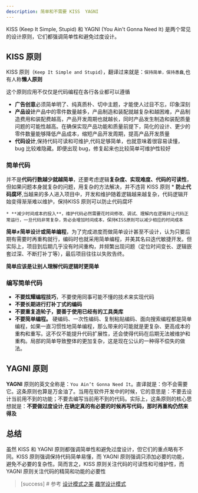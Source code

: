 ```yaml
---
description: 简单和不需要 KISS  YAGNI
---
```


KISS (Keep It Simple, Stupid) 和 YAGNI (You Ain't Gonna Need It) 是两个常见的设计原则，它们都强调简单性和避免过度设计。

## KISS 原则
KISS 原则（`Keep It Simple and Stupid`），翻译过来就是：`保持简单，保持愚蠢`,也有人称**懒人原则**

这个原则应用不仅仅是代码编程在各行各业都可以遵循
* **广告创意**必须简单明了、纯真质朴、切中主题，才能使人过目不忘，印象深刻
* **产品设计**产品中的零件数量越多，产品制造和装配就越复杂和越困难，产品制造费用和装配费越高，产品开发周期也就越长，同时产品发生制造和装配质量问题的可能性越高。在确保实现产品功能和质量前提下，简化的设计、更少的零件数量能够降低产品成本，缩短产品开发周期，提高产品开发质量
* **代码设计**,保持代码可读和可维护,代码足够简单，也就意味着很容易读懂，bug 比较难隐藏。即便出现 bug，修复起来也比较简单可维护性较好

### 简单代码
并不是**代码行数越少就越简单**，还要考虑逻辑**复杂度、实现难度、代码的可读性**，但如果问题本身就复杂的问题，用复杂的方法解决，并不违背 KISS 原则
    * **防止代码腐坏**,当越来的多人进入项目中，开发和维护随着逻辑越来越复杂，代码逻辑开始变得渐渐难以维护，保持KISS 原则可以防止代码腐坏
  
    * **减少时间成本的投入**，维护代码必然需要花时间修改、调试、理解内在逻辑并让代码正常运行，一旦代码非常复杂，势必会增加时间成本，保持KISS原则可以减少相应的时间成本


**简单≠简单设计或简单编程**，为了完成进度而做简单设计甚至不设计，认为只要后期有需要时再重构就行，编码时也就采用简单编程，并美其名曰迭代敏捷开发。但实际上，项目到后期几乎没有时间重构，并频繁出现问题（定位时间变长、逻辑嵌套过深、不断打补丁等），最后项目往往以失败告终。


**简单应该是让别人理解代码逻辑时更简单**

### 编写简单代码
* **不要炫耀编程技巧**，不要使用同事可能不懂的技术来实现代码
* **不要长期进行打补丁式的编码**
* **不要重复造轮子，要善于使用已经有的工具类库**
*   **不要简单编程。** 硬编码、一次性编码、复制粘贴编码、面向搜索编程都是简单编程，如果一直习惯性地简单编程，那么带来的可能就是更复杂、更高成本的重构和重写。这不仅不能提升代码扩展性，还会使得代码在后期无法被维护和重构。局部的简单导致整体的更加复杂，这是现在公认的一种得不偿失的做法。

## YAGNI 原则

**YAGNI** 原则的英文全称是：`You Ain’t Gonna Need It`。直译就是：你不会需要它。这条原则也算是万金油了。当用在软件开发中的时候，它的意思是：不要去设计当前用不到的功能；不要去编写当前用不到的代码。实际上，这条原则的核心思想就是：**不要做过度设计**,**在确定真的有必要的时候再写代码，那时再重构仍然来得及**

## 总结
虽然 KISS 和 YAGNI 原则都强调简单性和避免过度设计，但它们的重点略有不同。KISS 原则强调保持代码简单易懂，而 YAGNI 原则强调只添加必要的功能，避免不必要的复杂性。简而言之，KISS 原则关注代码的可读性和可维护性，而 YAGNI 原则关注代码的精简和功能的必要性


>[success] # 参考
[设计模式之美](https://time.geekbang.org/column/article/171771)
[趣学设计模式](https://kaiwu.lagou.com/course/courseInfo.htm?courseId=710#/detail/pc?id=6869)